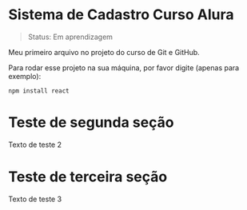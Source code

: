 <h1>Sistema de Cadastro Curso Alura</h1>

> Status: Em aprendizagem

Meu primeiro arquivo no projeto do curso de Git e GitHub.

Para rodar esse projeto na sua máquina, por favor digite (apenas para exemplo):
```
npm install react
```
# Teste de segunda seção
Texto de teste 2

# Teste de terceira seção
Texto de teste 3
